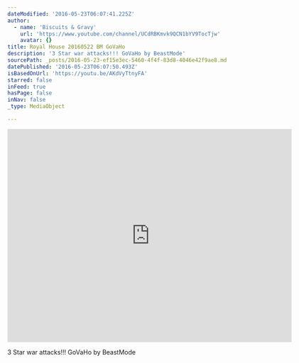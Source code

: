 ```yaml
---
dateModified: '2016-05-23T06:07:41.225Z'
author:
  - name: 'Biscuits & Gravy'
    url: 'https://www.youtube.com/channel/UCdRBKmvk9QCN1bYV9TocTjw'
    avatar: {}
title: Royal House 20160522 BM GoVaHo
description: '3 Star war attacks!!! GoVaHo by BeastMode'
sourcePath: _posts/2016-05-23-ef15e3ec-5460-4f4f-83d8-4046e42f9ae8.md
datePublished: '2016-05-23T06:07:50.493Z'
isBasedOnUrl: 'https://youtu.be/AKdVyTtnyFA'
starred: false
inFeed: true
hasPage: false
inNav: false
_type: MediaObject

---
```

<iframe src="https://cdn.embedly.com/widgets/media.html?src=https%3A%2F%2Fwww.youtube.com%2Fembed%2FAKdVyTtnyFA%3Ffeature%3Doembed&amp;url=http%3A%2F%2Fwww.youtube.com%2Fwatch%3Fv%3DAKdVyTtnyFA&amp;image=https%3A%2F%2Fi.ytimg.com%2Fvi%2FAKdVyTtnyFA%2Fhqdefault.jpg&amp;key=b7d04c9b404c499eba89ee7072e1c4f7&amp;type=text%2Fhtml&amp;schema=youtube" width="640" height="480" scrolling="no" frameborder="0" allowfullscreen="" style=""></iframe>

3 Star war attacks!!! GoVaHo by BeastMode